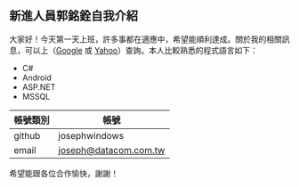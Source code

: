 新進人員郭銘銓自我介紹
----------------------

大家好！今天第一天上班，許多事都在適應中，希望能順利達成。關於我的相關訊息，可以上（[Google][] 或 [Yahoo][]）查詢。本人比較熟悉的程式語言如下：

  - C#
  - Android
  - ASP.NET
  - MSSQL

| 帳號類別 | 帳號 |
| --- | --- |
| github | josephwindows |
| email | joseph@datacom.com.tw |
希望能跟各位合作愉快，謝謝！

  [google]: http://google.com/        "Google"
  [yahoo]:  http://search.yahoo.com/  "Yahoo Search"